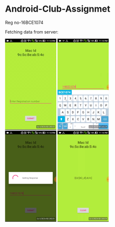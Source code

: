 # Android-Club-Assignmet
Reg no-16BCE1074

Fetching data from server:


<img src="sceenshot/IMG_6751.PNG" width="33.3333%">
<img src="sceenshot/IMG_6752.PNG" width="33.3333%">
<img src="sceenshot/IMG_6753.PNG" width="33.3333%">
<img src="sceenshot/IMG_6754.PNG" width="33.3333%">


